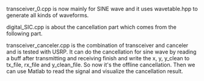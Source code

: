 transceiver_0.cpp is now mainly for SINE wave and it uses wavetable.hpp to generate all kinds of waveforms. 

digital_SIC.cpp is about the cancellation part which comes from the following part.

transceiver_canceler.cpp is the combination of transceiver and canceler and is tested with USRP. It can do the cancellation for sine wave by reading a buff after transmitting and receiving finish and write the x, y, y_clean to tx_file, rx_file and y_clean_file. So now it's the offline cancellation. Then we can use Matlab to read the signal and visualize the cancellation result.
